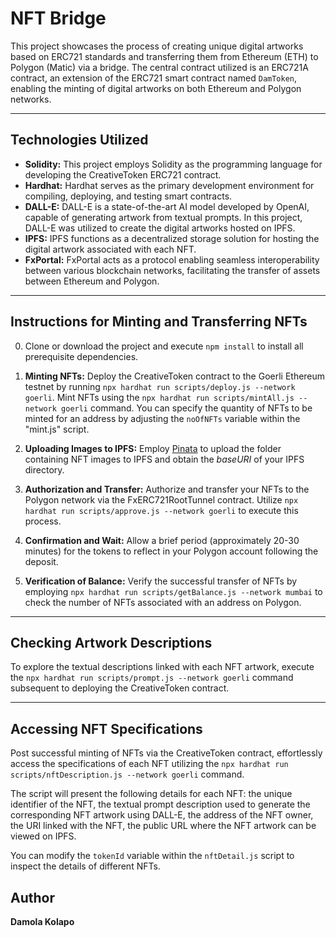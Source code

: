 # NFT Bridge

This project showcases the process of creating unique digital artworks based on ERC721 standards and transferring them from Ethereum (ETH) to Polygon (Matic) via a bridge. The central contract utilized is an ERC721A contract, an extension of the ERC721 smart contract named `DamToken`, enabling the minting of digital artworks on both Ethereum and Polygon networks.

---

## Technologies Utilized

- **Solidity:** This project employs Solidity as the programming language for developing the CreativeToken ERC721 contract.
- **Hardhat:** Hardhat serves as the primary development environment for compiling, deploying, and testing smart contracts.
- **DALL-E:** DALL-E is a state-of-the-art AI model developed by OpenAI, capable of generating artwork from textual prompts. In this project, DALL-E was utilized to create the digital artworks hosted on IPFS.
- **IPFS:** IPFS functions as a decentralized storage solution for hosting the digital artwork associated with each NFT.
- **FxPortal:** FxPortal acts as a protocol enabling seamless interoperability between various blockchain networks, facilitating the transfer of assets between Ethereum and Polygon.

---

## Instructions for Minting and Transferring NFTs

0. Clone or download the project and execute `npm install` to install all prerequisite dependencies.

1. **Minting NFTs:** Deploy the CreativeToken contract to the Goerli Ethereum testnet by running `npx hardhat run scripts/deploy.js --network goerli`. Mint NFTs using the `npx hardhat run scripts/mintAll.js --network goerli` command. You can specify the quantity of NFTs to be minted for an address by adjusting the `noOfNFTs` variable within the "mint.js" script.

2. **Uploading Images to IPFS:** Employ [Pinata](https://www.pinata.cloud/) to upload the folder containing NFT images to IPFS and obtain the _baseURI_ of your IPFS directory.

3. **Authorization and Transfer:** Authorize and transfer your NFTs to the Polygon network via the FxERC721RootTunnel contract. Utilize `npx hardhat run scripts/approve.js --network goerli` to execute this process.

4. **Confirmation and Wait:** Allow a brief period (approximately 20-30 minutes) for the tokens to reflect in your Polygon account following the deposit.

5. **Verification of Balance:** Verify the successful transfer of NFTs by employing `npx hardhat run scripts/getBalance.js --network mumbai` to check the number of NFTs associated with an address on Polygon.

---

## Checking Artwork Descriptions

To explore the textual descriptions linked with each NFT artwork, execute the `npx hardhat run scripts/prompt.js --network goerli` command subsequent to deploying the CreativeToken contract.

---

## Accessing NFT Specifications

Post successful minting of NFTs via the CreativeToken contract, effortlessly access the specifications of each NFT utilizing the `npx hardhat run scripts/nftDescription.js --network goerli` command.

The script will present the following details for each NFT: the unique identifier of the NFT, the textual prompt description used to generate the corresponding NFT artwork using DALL-E, the address of the NFT owner, the URI linked with the NFT, the public URL where the NFT artwork can be viewed on IPFS.

You can modify the `tokenId` variable within the `nftDetail.js` script to inspect the details of different NFTs.

## Author

**Damola Kolapo**
